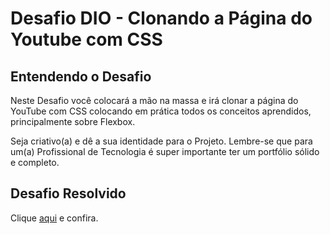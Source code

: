 # Desafio DIO - Clonando a Página do Youtube com CSS
## Entendendo o Desafio
Neste Desafio você colocará a mão na massa e irá clonar a página do YouTube com CSS colocando em prática todos os conceitos aprendidos, principalmente sobre Flexbox. 

Seja criativo(a) e dê a sua identidade para o Projeto. Lembre-se que para um(a) Profissional de Tecnologia é super importante ter um portfólio sólido e completo. 

## Desafio Resolvido
Clique [aqui](https://hsoaresbianca.github.io/desafioClonandoYoutube/) e confira.
